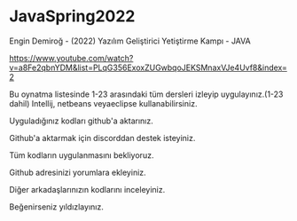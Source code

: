 # JavaSpring2022
Engin Demiroğ - (2022) Yazılım Geliştirici Yetiştirme Kampı - JAVA 

https://www.youtube.com/watch?v=a8Fe2qbnYDM&list=PLqG356ExoxZUGwbqoJEKSMnaxVJe4Uvf8&index=2

Bu oynatma listesinde 1-23 arasındaki tüm dersleri izleyip uygulayınız.(1-23 dahil) Intellij, netbeans veyaeclipse kullanabilirsiniz.

Uyguladığınız kodları github'a aktarınız.

Github'a aktarmak için discorddan destek isteyiniz.

Tüm kodların uygulanmasını bekliyoruz.

Github adresinizi yorumlara ekleyiniz.

Diğer arkadaşlarınızın kodlarını inceleyiniz.

Beğenirseniz yıldızlayınız.
